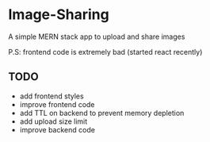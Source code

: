 # Image-Sharing

A simple MERN stack app to upload and share images

P.S: frontend code is extremely bad (started react recently)

## TODO

* add frontend styles
* improve frontend code
* add TTL on backend to prevent memory depletion
* add upload size limit
* improve backend code